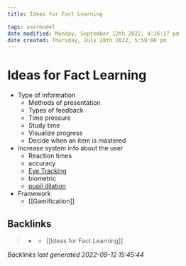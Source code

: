 ```yaml
---
title: Ideas for Fact Learning

tags: usermodel 
date modified: Monday, September 12th 2022, 4:16:17 pm
date created: Thursday, July 28th 2022, 5:59:06 pm
---
```


# Ideas for Fact Learning
- Type of information
	- Methods of presentation
	- Types of feedback
	- Time pressure
	- Study time
	- Visualize progress
	- Decide when an item is mastered
- Increase system info about the user
	- Reaction times
	- accuracy
	- [Eye Tracking](Eye%20Tracking.md)
	- biometric
	- [pupil dilation](Pupil%20Dilation.md)
- Framework
	- [[Gamification]]

## Backlinks
> - [](journals/2022-09-12.md)
>   - [[Ideas for Fact Learning]]

_Backlinks last generated 2022-09-12 15:45:44_
